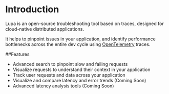 # Introduction

Lupa is an open-source troubleshooting tool based on traces, designed for cloud-native distributed applications.

It helps to pinpoint issues in your application, and identify performance bottlenecks across the entire dev cycle using [OpenTelemetry](https://opentelemetry.io/) traces.

##Features

- Advanced search to pinpoint slow and failing requests
- Visualize requests to understand their context in your application
- Track user requests and data across your application
- Visualize and compare latency and error trends (Coming Soon)
- Advanced latency analysis tools (Coming Soon)

<!---%%Insert GIF Here%%--->
